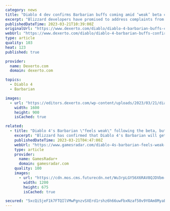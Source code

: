 ```yaml
---
category: news
title: "Diablo 4 dev confirms Barbarian buffs coming amid ‘weak’ beta complaints"
excerpt: "Blizzard developers have promised to address complaints from the Diablo 4 early access beta that the Barbarian build felt \"weak.\" ..."
publishedDateTime: 2023-03-21T10:39:00Z
originalUrl: "https://www.dexerto.com/diablo/diablo-4-barbarian-buffs-confirmed-weak-beta-complaints-2092232/"
webUrl: "https://www.dexerto.com/diablo/diablo-4-barbarian-buffs-confirmed-weak-beta-complaints-2092232/"
type: article
quality: 103
heat: 123
published: true

provider:
  name: Dexerto.com
  domain: dexerto.com

topics:
  - Diablo 4
  - Barbarian

images:
  - url: "https://editors.dexerto.com/wp-content/uploads/2023/03/21/diablo-4-barbarian.jpg"
    width: 1600
    height: 900
    isCached: true

related:
  - title: "Diablo 4's Barbarian \"feels weak\" following the beta, but buffs are on the way"
    excerpt: "Blizzard has confirmed that Diablo 4's Barbarian will get a little love to make them more potent at lower levels. Diablo 4's early access beta has now come and gone, offering players a chance to get ..."
    publishedDateTime: 2023-03-21T04:47:00Z
    webUrl: "https://www.gamesradar.com/diablo-4s-barbarian-feels-weak-following-the-beta-but-buffs-are-on-the-way/"
    type: article
    provider:
      name: GamesRadar+
      domain: gamesradar.com
    quality: 100
    images:
      - url: "https://cdn.mos.cms.futurecdn.net/Wu3rpLGY56X6RAV8QJDVbm-1200-80.jpg"
        width: 1200
        height: 675
        isCached: true

secured: "5xcQi5jeF1k7FTQIlVMwPgnzvSXErd1rshz6h66uwFbxNzaf50v9YOAm8MyaEoFMeg+1pgMV2NN8ZRdlAidR85wmoKGPyzMpOE/74BQ8w0VuQRQP1/dWkchp3SeBS9igG/0SVL+KU0mjzb+qAkGt0UZs2VVGcERuS+0/d3opxLjfduTL/oLtv23eCZ9VURWLeEhE7mY4KRw/BLEr4g4DH1uOt/8xnpBK63vXH3Na6pNJJAf/ZvLEtUYtaUURzggMidSahy9B5DIgEP/vSNutTHOl+qsuQkxlYudwhRbXQEVbq1XDoHtPqok94Y5HQ9H2LZF9YFgLl8munQlqf9qwb4jur9+Mo8RQzhffdBl2wnw=;gA/xdXjrgeaqiLsMHmZ3Ag=="
---
```


